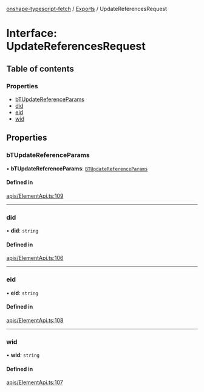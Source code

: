 [onshape-typescript-fetch](../README.md) / [Exports](../modules.md) / UpdateReferencesRequest

# Interface: UpdateReferencesRequest

## Table of contents

### Properties

- [bTUpdateReferenceParams](UpdateReferencesRequest.md#btupdatereferenceparams)
- [did](UpdateReferencesRequest.md#did)
- [eid](UpdateReferencesRequest.md#eid)
- [wid](UpdateReferencesRequest.md#wid)

## Properties

### bTUpdateReferenceParams

• **bTUpdateReferenceParams**: [`BTUpdateReferenceParams`](BTUpdateReferenceParams.md)

#### Defined in

[apis/ElementApi.ts:109](https://github.com/toebes/onshape-typescript-fetch/blob/3e11ae1/apis/ElementApi.ts#L109)

___

### did

• **did**: `string`

#### Defined in

[apis/ElementApi.ts:106](https://github.com/toebes/onshape-typescript-fetch/blob/3e11ae1/apis/ElementApi.ts#L106)

___

### eid

• **eid**: `string`

#### Defined in

[apis/ElementApi.ts:108](https://github.com/toebes/onshape-typescript-fetch/blob/3e11ae1/apis/ElementApi.ts#L108)

___

### wid

• **wid**: `string`

#### Defined in

[apis/ElementApi.ts:107](https://github.com/toebes/onshape-typescript-fetch/blob/3e11ae1/apis/ElementApi.ts#L107)
